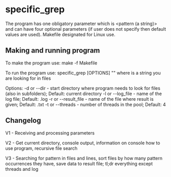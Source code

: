 # specific_grep

The program has one obligatory parameter which is <pattern (a string)> and can have four optional parameters (if user does not specify then default values are used). Makefile designated for Linux use.


## Making and running program

To make the program use:
    make -f Makefile

To run the program use:
    specific_grep [OPTIONS] "<pattern>"
where <pattern> is a string you are looking for in files

Options:
    -d or --dir - start directory where program needs to look for files (also in subfolders); Default: current directory
    -l or --log_file - name of the log file; Default: <program name>.log
    -r or --result_file - name of the file where result is given; Default: <program name>.txt
    -t or --threads - number of threads in the pool; Default: 4


## Changelog

V1 - Receiving and processing parameters

V2 - Get current directory, console output, information on console how to use program, recursive file search

V3 - Searching for pattern in files and lines, sort files by how many pattern occurrences they have, save data to result file; tl;dr everything except threads and log

